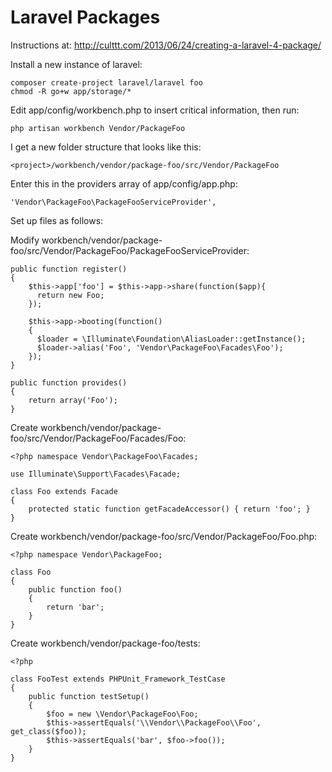 Laravel Packages
===================

Instructions at:  http://culttt.com/2013/06/24/creating-a-laravel-4-package/

Install a new instance of laravel:

    composer create-project laravel/laravel foo
    chmod -R go+w app/storage/*

Edit app/config/workbench.php to insert critical information, then run:

    php artisan workbench Vendor/PackageFoo

I get a new folder structure that looks like this:

    <project>/workbench/vendor/package-foo/src/Vendor/PackageFoo

Enter this in the providers array of app/config/app.php:

    'Vendor\PackageFoo\PackageFooServiceProvider', 

Set up files as follows:

Modify workbench/vendor/package-foo/src/Vendor/PackageFoo/PackageFooServiceProvider:

    public function register()
    {
        $this->app['foo'] = $this->app->share(function($app){
          return new Foo;
        });

        $this->app->booting(function()
        {
          $loader = \Illuminate\Foundation\AliasLoader::getInstance();
          $loader->alias('Foo', 'Vendor\PackageFoo\Facades\Foo');
        });     
    }

    public function provides()
    {
        return array('Foo');
    }

Create workbench/vendor/package-foo/src/Vendor/PackageFoo/Facades/Foo:

    <?php namespace Vendor\PackageFoo\Facades;
     
    use Illuminate\Support\Facades\Facade;
     
    class Foo extends Facade 
    {
        protected static function getFacadeAccessor() { return 'foo'; }
    }

Create workbench/vendor/package-foo/src/Vendor/PackageFoo/Foo.php:

    <?php namespace Vendor\PackageFoo;

    class Foo
    {
        public function foo()
        {
            return 'bar';
        }
    }

Create workbench/vendor/package-foo/tests:

    <?php

    class FooTest extends PHPUnit_Framework_TestCase
    {
        public function testSetup()
        {
            $foo = new \Vendor\PackageFoo\Foo;
            $this->assertEquals('\\Vendor\\PackageFoo\\Foo', get_class($foo));
            $this->assertEquals('bar', $foo->foo());
        }
    }

